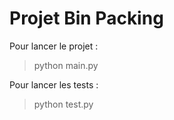 # Projet Bin Packing

Pour lancer le projet :

> python main.py

Pour lancer les tests :

> python test.py
